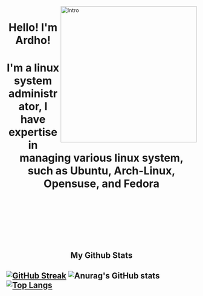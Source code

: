 <img align="right" alt="Intro" width="360" src="https://media.giphy.com/media/lRLzrbhmh5pFf4jOga/giphy.gif">
<h1 align="center">Hello! I'm Ardho!<h1>
<p align="center">I'm a linux system administrator, I have expertise in managing various linux system, such as Ubuntu, Arch-Linux, Opensuse, and Fedora<p>

<br>
<br>
<br>

<h2 align="center">My Github Stats<h2>

[![GitHub Streak](https://github-readme-streak-stats.herokuapp.com?user=muhammadlinoex2005&show_border=true&date_format=j%20M%5B%20Y%5D)](https://git.io/streak-stats)
![Anurag's GitHub stats](https://github-readme-stats.vercel.app/api?username=muhammadlinoex2005&show_icons=true&theme=buefy)
<br>
[![Top Langs](https://github-readme-stats.vercel.app/api/top-langs/?username=muhammadlinoex2005&layout=compact)](https://github.com/anuraghazra/github-readme-stats)


<!---
muhammadlinoex2005/muhammadlinoex2005 is a ✨ special ✨ repository because its `README.md` (this file) appears on your GitHub profile.
You can click the Preview link to take a look at your changes.
--->

